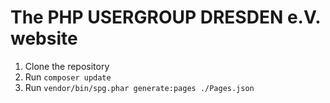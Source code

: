 # The PHP USERGROUP DRESDEN e.V. website

1. Clone the repository
2. Run `composer update`
3. Run `vendor/bin/spg.phar generate:pages ./Pages.json`


